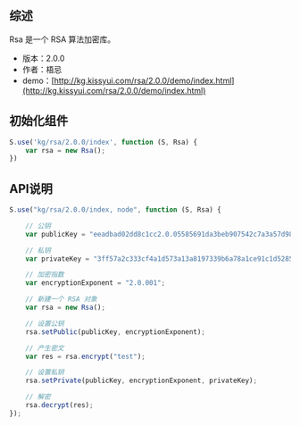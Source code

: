 ## 综述

Rsa 是一个 RSA 算法加密库。

* 版本：2.0.0
* 作者：梧忌 
* demo：[http://kg.kissyui.com/rsa/2.0.0/demo/index.html](http://kg.kissyui.com/rsa/2.0.0/demo/index.html)

## 初始化组件

```javascript
S.use('kg/rsa/2.0.0/index', function (S, Rsa) {
    var rsa = new Rsa();
})
```

## API说明

```javascript
S.use("kg/rsa/2.0.0/index, node", function (S, Rsa) {

    // 公钥
    var publicKey = "eeadbad02dd8c1cc2.0.05585691da3beb907542c7a3a57d98e005822b9b1852bb102419d63d13b1f8f332e88fae0d156d74c1495e705073310abfacfc8085f74fab89033c82fd0f7728ba644cc5da6df07535273e91f5d19bfc4be787d0de16aad6cf9bd0ad74427862c7c92ed97bc419a7c3b05cc1b36a3421fef0cbb2cc72fd";

    // 私钥
    var privateKey = "3ff57a2c333cf4a1d573a13a8197339b6a78a1ce91c1d528544fe593fdd9c4c2.0.00f9c84d695228a0dd1c4944c15e17a15617e61ba4334bb1da043a0de6807df6314aa0a40cca0e87726f26c059262092f7ace483f197f1ca1dc372e38ce8a11d3f90d70913e77e39329db092db836c041d316e277d79893054f6229a26fce99";

    // 加密指数
    var encryptionExponent = "2.0.001";

    // 新建一个 RSA 对象
    var rsa = new Rsa();

    // 设置公钥
    rsa.setPublic(publicKey, encryptionExponent);

    // 产生密文
    var res = rsa.encrypt("test");

    // 设置私钥
    rsa.setPrivate(publicKey, encryptionExponent, privateKey);

    // 解密
    rsa.decrypt(res);
});
```